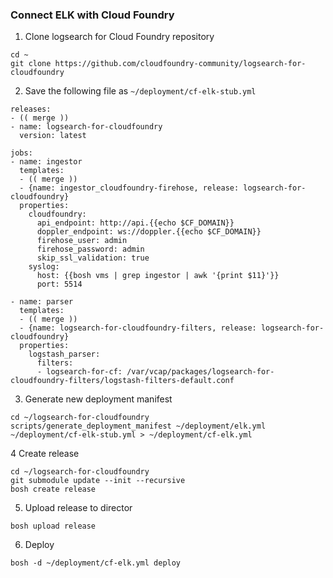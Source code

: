 ### Connect ELK with Cloud Foundry

1. Clone logsearch for Cloud Foundry repository
```
cd ~
git clone https://github.com/cloudfoundry-community/logsearch-for-cloudfoundry
```

2. Save the following file as `~/deployment/cf-elk-stub.yml`

```
releases:
- (( merge ))
- name: logsearch-for-cloudfoundry
  version: latest

jobs:
- name: ingestor
  templates:
  - (( merge ))
  - {name: ingestor_cloudfoundry-firehose, release: logsearch-for-cloudfoundry}
  properties:
    cloudfoundry:
      api_endpoint: http://api.{{echo $CF_DOMAIN}}
      doppler_endpoint: ws://doppler.{{echo $CF_DOMAIN}}
      firehose_user: admin
      firehose_password: admin
      skip_ssl_validation: true
    syslog:
      host: {{bosh vms | grep ingestor | awk '{print $11}'}}
      port: 5514

- name: parser
  templates:
  - (( merge ))
  - {name: logsearch-for-cloudfoundry-filters, release: logsearch-for-cloudfoundry}
  properties:
    logstash_parser:
      filters:
      - logsearch-for-cf: /var/vcap/packages/logsearch-for-cloudfoundry-filters/logstash-filters-default.conf
``` 

3. Generate new deployment manifest
```
cd ~/logsearch-for-cloudfoundry
scripts/generate_deployment_manifest ~/deployment/elk.yml ~/deployment/cf-elk-stub.yml > ~/deployment/cf-elk.yml
```

4  Create release
```
cd ~/logsearch-for-cloudfoundry
git submodule update --init --recursive
bosh create release
``` 

5. Upload release to director
```
bosh upload release
```

6. Deploy
```
bosh -d ~/deployment/cf-elk.yml deploy
```
